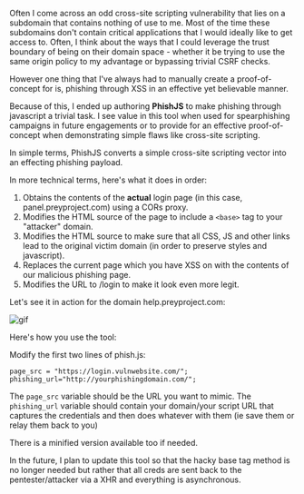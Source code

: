 Often I come across an odd cross-site scripting vulnerability that lies on a subdomain that contains nothing of use to me. Most of the time these subdomains don't contain critical applications that I would ideally like to get access to. Often, I think about the ways that I could leverage the trust boundary of being on their domain space - whether it be trying to use the same origin policy to my advantage or bypassing trivial CSRF checks.

However one thing that I've always had to manually create a proof-of-concept for is, phishing through XSS in an effective yet believable manner.

Because of this, I ended up authoring **PhishJS** to make phishing through javascript a trivial task. I see value in this tool when used for spearphishing campaigns in future engagements or to provide for an effective proof-of-concept when demonstrating simple flaws like cross-site scripting.

In simple terms, PhishJS converts a simple cross-site scripting vector into an effecting phishing payload.

In more technical terms, here's what it does in order:

1. Obtains the contents of the **actual** login page (in this case, panel.preyproject.com) using a CORs proxy.
2. Modifies the HTML source of the page to include a `<base>` tag to your "attacker" domain.
3. Modifies the HTML source to make sure that all CSS, JS and other links lead to the original victim domain (in order to preserve styles and javascript).
4. Replaces the current page which you have XSS on with the contents of our malicious phishing page.
5. Modifies the URL to /login to make it look even more legit.

Let's see it in action for the domain help.preyproject.com:

![gif](https://giant.gfycat.com/KnobbyIncompleteFanworms.gif)

Here's how you use the tool:

Modify the first two lines of phish.js:

```
page_src = "https://login.vulnwebsite.com/";
phishing_url="http://yourphishingdomain.com/";
```

The `page_src` variable should be the URL you want to mimic. The `phishing_url` variable should contain your domain/your script URL that captures the credentials and then does whatever with them (ie save them or relay them back to you)

There is a minified version available too if needed.

In the future, I plan to update this tool so that the hacky base tag method is no longer needed but rather that all creds are sent back to the pentester/attacker via a XHR and everything is asynchronous.


